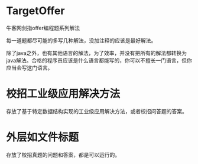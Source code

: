 # TargetOffer
 
牛客网剑指offer编程题系列解法

每一道题都尽可能的多写几种解法，没加注释的应该是最好解法。

除了java之外，也有其他语言的解法，为了效率，并没有把所有的解法都转换为java解法。合格的程序员应该是什么语言都能写的，你可以不擅长一门语言，但你应当会写这门语言。

# 校招工业级应用解决方法

存放了基于特定数据结构实现的工业级应用解决方法，或者校招问答题的答案。

# 外层如文件标题

存放了校招真题的问题和答案，都是可以运行的。
